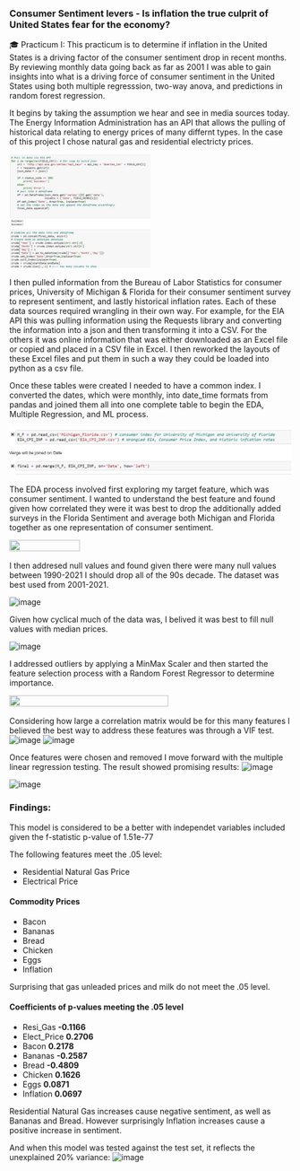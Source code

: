 ### Consumer Sentiment levers - Is inflation the true culprit of United States fear for the economy?


🎓 Practicum I:
   This practicum is to determine if inflation in the United States is a driving factor of the consumer sentiment drop in recent months. By reviewing monthly data going back as far as 2001 I was able to gain insights into what is a driving force of consumer sentiment in the United States using both multiple regresssion, two-way anova, and predictions in random forest regression. 
   
   It begins by taking the assumption we hear and see in media sources today. The Energy Information Administration has an API that allows the pulling of historical data relating to energy prices of many differnt types. In the case of this project I chose natural gas and residential electricty prices.
  

 
<img src="https://github.com/stiznan/stiznan/blob/main/Energy%20Cost%2C%20Inflation%2C%20Consumer%20Sentiment/Images/EIA%20API%20Code.JPG" width=50% height=50%>
   
   
   I then pulled information from the Bureau of Labor Statistics for consumer prices, University of Michigan & Florida for their consumer sentiment survey to represent sentiment, and lastly historical inflation rates. Each of these data sources required wrangling in their own way. For example, for the EIA API this was pulling information using the Requests library and converting the information into a json and then transforming it into a CSV. For the others it was online information that was either downloaded as an Excel file or copied and placed in a CSV file in Excel. I then reworked the layouts of these Excel files and put them in such a way they could be loaded into python as a csv file. 
   
   Once these tables were created I needed to have a common index. I converted the dates, which were monthly, into date_time formats from pandas and joined them all into one complete table to begin the EDA, Multiple Regression, and ML process. 
  
   <img src="https://github.com/stiznan/stiznan/blob/main/Energy%20Cost%2C%20Inflation%2C%20Consumer%20Sentiment/Images/Merge%20Index.JPG">
   
   The EDA process involved first exploring my target feature, which was consumer sentiment. I wanted to understand the best feature and found given how correlated they were it was best to drop the additionally added surveys in the Florida Sentiment and average both Michigan and Florida together as one representation of consumer sentiment.
   
  <img src="https://user-images.githubusercontent.com/70237462/145614678-0cd8c10b-5836-4b13-b54f-08b87cf0035c.png" width=50% height=50%>
  
  I then addresed null values and found given there were many null values between 1990-2021 I should drop all of the 90s decade. The dataset was best used from 2001-2021. 
  
  ![image](https://user-images.githubusercontent.com/70237462/145615290-e734bb71-4c71-4b32-87a4-8bc793d2aca5.png)
  
  Given how cyclical much of the data was, I belived it was best to fill null values with median prices.
  
  ![image](https://user-images.githubusercontent.com/70237462/145615439-450facd8-3df3-4dfe-9fc7-5c02d203a339.png)
  
  I addressed outliers by applying a MinMax Scaler and then started the feature selection process with a Random Forest Regressor to determine importance.
  
 <img src="https://user-images.githubusercontent.com/70237462/145615713-5f306e5e-d866-4351-9bd9-ab0cfffcb2d6.png" width=75% height=75%>
 
 Considering how large a correlation matrix would be for this many features I believed the best way to address these features was through a VIF test.
 ![image](https://user-images.githubusercontent.com/70237462/145616128-c49b409e-18b2-4f7f-80bf-5c4f0542e107.png)
 ![image](https://user-images.githubusercontent.com/70237462/145616270-9566a22c-8c91-423f-97b9-b71870b1819e.png)
 
 Once features were chosen and removed I move forward with the multiple linear regression testing. The result showed promising results:
 ![image](https://user-images.githubusercontent.com/70237462/145616522-ea11fd7e-b514-4ee5-af30-e3ebfcd862b1.png)
 
 ![image](https://user-images.githubusercontent.com/70237462/145616560-191ab0e7-63c1-40e8-9ead-2b821f71ad45.png)

### Findings:

This model is considered to be a better with independet variables included given the f-statistic p-value of 1.51e-77

The following features meet the .05 level:
- Residential Natural Gas Price
- Electrical Price <br>
#### Commodity Prices <br>
- Bacon
- Bananas 
- Bread
- Chicken
- Eggs
- Inflation

Surprising that gas unleaded prices and milk do not meet the .05 level. 

#### Coefficients of p-values meeting the .05 level

- Resi_Gas	__-0.1166__
- Elect_Price	__0.2706__
- Bacon __0.2178__	
- Bananas 	__-0.2587__	
- Bread 	__-0.4809__
- Chicken __0.1626__
- Eggs __0.0871__
- Inflation	__0.0697__

Residential Natural Gas increases cause negative sentiment, as well as Bananas and Bread. However surprisingly Inflation increases cause a positive increase in sentiment. 

And when this model was tested against the test set, it reflects the unexplained 20% variance:
![image](https://user-images.githubusercontent.com/70237462/145617105-059d4009-de0f-4222-8301-db288813231a.png)




